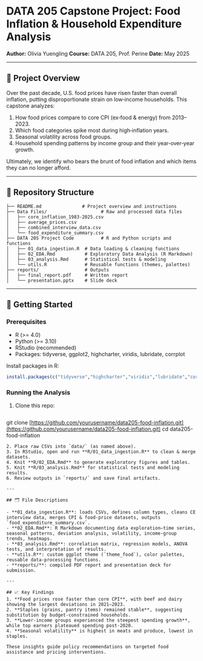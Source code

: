 # DATA 205 Capstone Project: Food Inflation & Household Expenditure Analysis

**Author:** Olivia Yuengling
**Course:** DATA 205, Prof. Perine
**Date:** May 2025

---

## 📖 Project Overview

Over the past decade, U.S. food prices have risen faster than overall inflation, putting disproportionate strain on low‑income households. This capstone analyzes:

1. How food prices compare to core CPI (ex‑food & energy) from 2013–2023.
2. Which food categories spike most during high‑inflation years.
3. Seasonal volatility across food groups.
4. Household spending patterns by income group and their year‑over‑year growth.

Ultimately, we identify who bears the brunt of food inflation and which items they can no longer afford.

---

## 📂 Repository Structure

```
├── README.md               # Project overview and instructions
├── Data Files/                    # Raw and processed data files
│   ├── core_inflation_1983-2025.csv
│   ├── average_prices.csv
│   ├── combined_interview_data.csv
│   └── food_expenditure_summary.csv
├── DATA 205 Project Code          # R and Python scripts and functions
│   ├── 01_data_ingestion.R  # Data loading & cleaning functions
│   ├── 02_EDA.Rmd           # Exploratory Data Analysis (R Markdown)
│   ├── 03_analysis.Rmd      # Statistical tests & modeling
│   └── utils.R              # Reusable functions (themes, palettes)
├── reports/                 # Outputs
│   ├── final_report.pdf     # Written report
│   └── presentation.pptx    # Slide deck
```

---

## 🚀 Getting Started

### Prerequisites

* R (>= 4.0)
* Python (>= 3.10)
* RStudio (recommended)
* Packages: tidyverse, ggplot2, highcharter, viridis, lubridate, corrplot

Install packages in R:

```r
install.packages(c("tidyverse","highcharter","viridis","lubridate","corrplot"))
```

### Running the Analysis

1. Clone this repo:

   ```bash
   ```

git clone [https://github.com/yourusername/data205-food-inflation.git](https://github.com/yourusername/data205-food-inflation.git)
cd data205-food-inflation

```
2. Place raw CSVs into `data/` (as named above).
3. In RStudio, open and run **R/01_data_ingestion.R** to clean & merge datasets.  
4. Knit **R/02_EDA.Rmd** to generate exploratory figures and tables.  
5. Knit **R/03_analysis.Rmd** for statistical tests and modeling results.  
6. Review outputs in `reports/` and save final artifacts.

---

## 🗂️ File Descriptions

- **01_data_ingestion.R**: loads CSVs, defines column types, cleans CE interview data, merges CPI & food-price datasets, outputs `food_expenditure_summary.csv`.
- **02_EDA.Rmd**: R Markdown documenting data exploration—time series, seasonal patterns, deviation analysis, volatility, income‐group trends, heatmaps.
- **03_analysis.Rmd**: correlation matrix, regression models, ANOVA tests, and interpretation of results.
- **utils.R**: custom ggplot theme (`theme_food`), color palettes, reusable data‐processing functions.
- **reports/**: compiled PDF report and presentation deck for submission.

---

## 📈 Key Findings
1. **Food prices rose faster than core CPI**, with beef and dairy showing the largest deviations in 2021–2023.  
2. **Staples (grains, pantry items) remained stable**, suggesting substitution by budget‐constrained households.  
3. **Lower‑income groups experienced the steepest spending growth**, while top earners plateaued spending post‑2020.  
4. **Seasonal volatility** is highest in meats and produce, lowest in staples.

These insights guide policy recommendations on targeted food assistance and pricing interventions.

```
